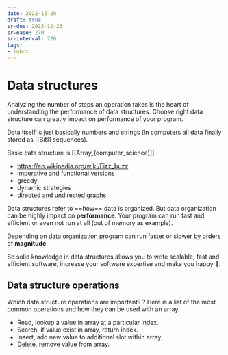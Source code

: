 ```yaml
---
date: 2022-12-29
draft: true
sr-due: 2023-12-23
sr-ease: 270
sr-interval: 220
tags:
- inbox
---
```


# Data structures

Analyzing the number of steps an operation takes is the heart of understanding
the performance of data structures. Choose right data structure can greatly
impact on performance of your program.

Data itself is just basically numbers and strings (in computers all data finally
stored as [[Bit]] sequences).

Basic data structure is [[Array_(computer_science)]].

- <https://en.wikipedia.org/wiki/Fizz_buzz>
- imperative and functional versions
- greedy
- dynamic strategies
- directed and undirected graphs

Data structures refer to ==how== data is organized. But data organization can be
highly impact on **performance**. Your program can run fast and efficient or
even not run at all (out of memory as example).

Depending on data organization program can run faster
or slower by orders of **magnitude**.

So solid knowledge in data structures allows you to write scalable, fast and
efficient software, increase your software expertise and make you happy 🙂.

## Data structure operations

Which data structure operations are important?
?
Here is a list of the most common operations and how they can be used with an
array.
- Read, lookup a value in array at a particular index.
- Search, if value exist in array, return index.
- Insert, add new value to additional slot within array.
- Delete, remove value from array.
